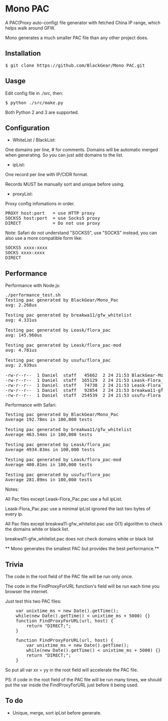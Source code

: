 # Mono PAC

A PAC(Proxy auto-config) file generator with fetched China IP range, which helps walk around GFW.

Mono generates a much smaller PAC file than any other project does.

## Installation
<pre>
$ git clone https://github.com/BlackGear/Mono_PAC.git
</pre>

## Uasge
Edit config file in ./src, then:
<pre>
$ python ./src/make.py
</pre>
Both Python 2 and 3 are supported.

## Configuration
- WhiteList / BlackList:

One domains per line, # for comments. Domains will be automatic merged when generating. So you can just add domains to the list.

- ipList:

One record per line with IP/CIDR format.

Records MUST be manually sort and unique before using.

- proxyList:

Proxy config infomations in order.
<pre>
PROXY host:port   = use HTTP proxy
SOCKS5 host:port  = use Socks5 proxy
DIRECT            = Do not use proxy
</pre>

Note: Safari do not understand "SOCKS5", use "SOCKS" instead, you can also use a more compatible form like:
<pre>
SOCKS5 xxxx:xxxx
SOCKS xxxx:xxxx
DIRECT
</pre>


## Performance
Performance with Node.js:
<pre>
./performance_test.sh
Testing pac generated by BlackGear/Mono_Pac
avg: 2.268us

Testing pac generated by breakwa11/gfw_whitelist
avg: 4.331us

Testing pac generated by Leask/flora_pac
avg: 145.960us

Testing pac generated by Leask/flora_pac-mod
avg: 4.781us

Testing pac generated by usufu/flora_pac
avg: 2.939us

-rw-r--r--  1 Daniel  staff   45662  2 24 21:53 BlackGear-Mono_Pac.pac
-rw-r--r--  1 Daniel  staff  165129  2 24 21:53 Leask-Flora_Pac-mod.pac
-rw-r--r--  1 Daniel  staff   74738  2 24 21:53 Leask-Flora_Pac.pac
-rw-r--r--  1 Daniel  staff   92854  2 24 21:53 breakwa11-gfw_whitelist.pac
-rw-r--r--  1 Daniel  staff  254539  2 24 21:53 usufu-Flora_Pac.pac
</pre>

Performance with Safari:
<pre>
Testing pac generated by BlackGear/Mono_Pac
Average 192.78ms in 100,000 tests

Testing pac generated by breakwa11/gfw_whitelist
Average 463.54ms in 100,000 tests

Testing pac generated by Leask/flora_pac
Average 4934.83ms in 100,000 tests

Testing pac generated by Leask/flora_pac-mod
Average 400.81ms in 100,000 tests

Testing pac generated by usufu/flora_pac
Average 281.89ms in 100,000 tests
</pre>

Notes:

All Pac files except Leask-Flora_Pac.pac use a full ipList.

Leask-Flora_Pac.pac use a minimal ipList ignored the last two bytes of every ip.

All Pac files except breakwa11-gfw_whitelist.pac use O(1) algorithm to check the domains white or black list.

breakwa11-gfw_whitelist.pac does not check domains white or black list

** Mono generates the smallest PAC but provides the best performance.**

## Trivia

The code in the root field of the PAC file will be run only once.

The code in the FindProxyForURL function's field will be run each time you browser the internet.

Just test this two PAC files:

<pre>
    var unixtime_ms = new Date().getTime();
    while(new Date().getTime() < unixtime_ms + 5000) {}
    function FindProxyForURL(url, host) {
        return "DIRECT;";
    }
</pre>

<pre>
    function FindProxyForURL(url, host) {
        var unixtime_ms = new Date().getTime();
        while(new Date().getTime() < unixtime_ms + 5000) {}
        return "DIRECT;";
    }
</pre>

So put all var xx = yy in the root field will accelerate the PAC file.

PS: if code in the root field of the PAC file will be run many times, we should put the var inside the FindProxyForURL just before it being used.

## To do
- Unique, merge, sort ipList before generate.
